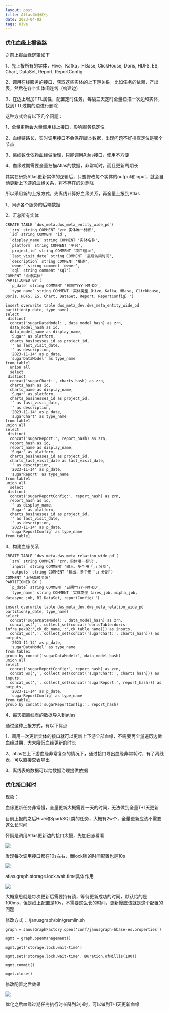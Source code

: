 ```yaml
---
layout: post
title: Atlas血缘优化
date: 2023-04-02
tags: Hive
---
```


### 优化血缘上报链路

之前上报血缘逻辑如下

1、先上报所有的实体，Hive，Kafka，HBase, ClickHouse, Doris, HDFS, ES, Chart, DataSet, Report, ReportConfig

2、调用在线服务的接口，获取这些实体的上下游关系，比如任务的依赖，产出表，然后在各个实体间连线（构建边）

3、在边上增加TTL属性，配置定时任务，每隔三天定时全量扫描一次边和实体，找到TTL过期的边进行删除

这种方式会有以下几个问题：

1、全量更新会大量调用线上接口，影响服务稳定性

2、血缘链路长，实时调用接口不会保存版本数据，出现问题不好排查定位是哪个节点

3、离线数仓依赖血缘做治理，只能调用Atlas接口，使用不方便

4、血缘过期需要全量扫描Atlas的数据，非常耗时，而且更新周期长

其实在研究Atlas更新实体的逻辑后，只要修改每个实体的output和input，就会自动更新上下游的血缘关系，将不存在的边删除

所以采用新的上报方式，先离线计算好血缘关系，再全量上报到Atlas

1、同步各个服务的后端数据

2、汇总所有实体
```
CREATE TABLE `dws_meta.dws_meta_entity_wide_pd`(
  `zrn` string COMMENT 'zrn 实体唯一标识',
  `id` string COMMENT 'id',
  `display_name` string COMMENT '实体名称',
  `platform` string COMMENT '平台',
  `project_id` string COMMENT '项目组id',
  `last_visit_date` string COMMENT '最后访问时间',
  `description` string COMMENT '描述',
  `owner` string comment 'owner',
  `sql` string comment 'sql')
COMMENT '血缘实体'
PARTITIONED BY (
  `p_date` string COMMENT '日期YYYY-MM-DD',
  `type_name` string COMMENT '实体类型（Hive，Kafka，HBase, ClickHouse, Doris, HDFS, ES, Chart, DataSet, Report, ReportConfig）')
```

```
insert overwrite table dws_meta_dev.dws_meta_entity_wide_pd partition(p_date, type_name)
select
 distinct
  concat('sugarDataModel:', data_model_hash) as zrn,
  data_model_hash as id,
  data_model_name as display_name,
  'Sugar' as platform,
  charts_businesses_id as project_id,
  '' as last_visit_date,
  '' as description,
  '2023-11-14' as p_date,
  'sugarDataModel' as type_name
from table1
  union all
  select
 distinct
  concat('sugarChart:', charts_hash) as zrn,
  charts_hash as id,
  charts_name as display_name,
  'Sugar' as platform,
  charts_businesses_id as project_id,
  '' as last_visit_date,
  '' as description,
  '2023-11-14' as p_date,
  'sugarChart' as type_name
from table1
union all
select
 distinct
  concat('sugarReport:', report_hash) as zrn,
  report_hash as id,
  report_name as display_name,
  'Sugar' as platform,
  charts_businesses_id as project_id,
  charts_last_visit_date as last_visit_date,
  '' as description,
  '2023-11-14' as p_date,
  'sugarReport' as type_name
from table1
union all
  select
 distinct
  concat('sugarReportConfig:', report_hash) as zrn,
  report_hash as id,
  '' as display_name,
  'Sugar' as platform,
  charts_businesses_id as project_id,
  '' as last_visit_date,
  '' as description,
  '2023-11-14' as p_date,
  'sugarReportConfig' as type_name
from table1
```

3、构建血缘关系
```
CREATE TABLE `dws_meta.dws_meta_relation_wide_pd`(
  `zrn` string COMMENT 'zrn，实体唯一标识',
  `inputs` string COMMENT '输入，多个用「,」分割',
  `outputs` string COMMENT '输出，多个用「,」分割')
COMMENT '上报血缘关系'
PARTITIONED BY (
  `p_date` string COMMENT '日期YYYY-MM-DD',
  `type_name` string COMMENT '实体类型（ares_job, mipha_job, datasync_job, BI_DataSet, reportConfig）')
```

```
insert overwrite table dws_meta_dev.dws_meta_relation_wide_pd partition(p_date, type_name)
select
  concat('sugarDataModel:', data_model_hash) as zrn,
  concat_ws(',', collect_set(concat('dorisTable:doris-infra_pek02:',ck_db_name,':',ck_table_name))) as inputs,
  concat_ws(',', collect_set(concat('sugarChart:', charts_hash))) as outputs,
  '2023-11-14' as p_date,
  'sugarDataModel' as type_name
from table1
group by concat('sugarDataModel:', data_model_hash)
union all
select
  concat('sugarReportConfig:', report_hash) as zrn,
  concat_ws(',', collect_set(concat('sugarChart:', charts_hash))) as inputs,
  concat_ws(',', collect_set(concat('sugarReport:', report_hash))) as outputs,
  '2023-11-14' as p_date,
  'sugarReportConfig' as type_name
from table1
group by concat('sugarReportConfig:', report_hash)
```

4、每天把离线表的数据导入到atlas

通过这种上报方式，有以下优点

1、调用一次更新实体的接口就可以更新上下游全部血缘，不需要再全量遍历边做血缘过期，大大降低血缘更新的时长

2、atlas在上下游血缘非常复杂的情况下，通过接口导出血缘非常耗时，有了离线表，可以直接查表导出

3、离线表的数据可以给数据治理提供依据

### 优化接口耗时 

现象：

血缘更新任务非常慢，全量更新大概需要一天的时间，无法做到全量T+1天更新

目前上报的之后Hive和SparkSQL类的任务，大概有2w个，全量更新应该不需要这么长时间

怀疑是调用Atlas更新边的接口太慢，先加日志看看

![](/images/posts/atlas/img02.png)

发现每次调用接口都在10s左右，而lock锁的时间配置也是10s

![](/images/posts/atlas/img03.png)

atlas.graph.storage.lock.wait.time具体作用

![](/images/posts/atlas/img04.png)

大概意思就是每次更新后需要持有锁，等待更新成功的时间，默认给的是100ms，但是线上配置是10s，不需要这么长的时间，更新慢应该就是这个配置的问题

修改方式：./janusgraph/bin/gremlin.sh

```
graph = JanusGraphFactory.open('conf/janusgraph-hbase-es.properties’)
 
mgmt = graph.openManagement()
 
mgmt.get('storage.lock.wait-time')
 
mgmt.set('storage.lock.wait-time', Duration.ofMillis(100))
 
mgmt.commit()
 
mgmt.close()
```

修改配置之后效果

![](/images/posts/atlas/img05.png)

优化之后血缘过期任务执行时长降到3小时，可以做到T+1天更新血缘







